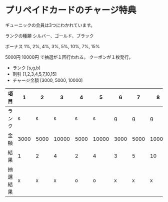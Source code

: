 # プリペイドカードのチャージ特典
ギューニックの会員は3つにわかれています。

ランクの種類
シルバー、ゴールド、ブラック

ボーナス
1%, 2%, 4%, 3%, 5%, 10%, 7%, 15%

5000円 10000円 で抽選が１回行われる。 クーポンが１枚発行。

- ランク       [s,g,b]
- 割引         [1,2,3,4,5,7,10,15]
- チャージ金額 [3000, 5000, 10000]

|項目    |1   |2   |3    |4   |5    |6   |7   |8    |9   |10   |11  |12  |13   |14  |15   |
|--------|----|----|-----|----|-----|----|----|-----|----|-----|----|----|-----|----|-----|
|ランク  |s   |s   |s    |s   |s    |g   |g   |g    |g   |g    |b   |b   |b    |b   |b    |
|金額    |3000|5000|10000|5000|10000|3000|5000|10000|5000|10000|3000|5000|10000|5000|10000|
|結果    |1   |2   |4    |2   |4    |3   |5   |10   |5   |10   |5   |7   |15   |7   |15   |
|抽選結果|x   |x   |x    |o   |o    |x   |x   |x    |o   |o    |x   |x   |x    |o   |o    |

